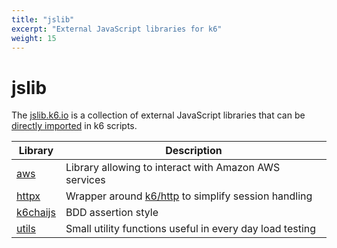 ```yaml
---
title: "jslib"
excerpt: "External JavaScript libraries for k6"
weight: 15
---
```


# jslib

The [jslib.k6.io](https://jslib.k6.io/) is a collection of external JavaScript libraries that can be [directly imported](https://grafana.com/docs/k6/<K6_VERSION>/using-k6/modules#remote-http-s-modules) in k6 scripts.

| Library                                                             | Description                                                                                       |
| ------------------------------------------------------------------- | ------------------------------------------------------------------------------------------------- |
| [aws](https://grafana.com/docs/k6/<K6_VERSION>/javascript-api/jslib/aws)           | Library allowing to interact with Amazon AWS services                                             |
| [httpx](https://grafana.com/docs/k6/<K6_VERSION>/javascript-api/jslib/httpx)       | Wrapper around [k6/http](https://k6.io/docs/javascript-api/#k6-http) to simplify session handling |
| [k6chaijs](https://grafana.com/docs/k6/<K6_VERSION>/javascript-api/jslib/k6chaijs) | BDD assertion style                                                                               |
| [utils](https://grafana.com/docs/k6/<K6_VERSION>/javascript-api/jslib/utils)       | Small utility functions useful in every day load testing                                          |
